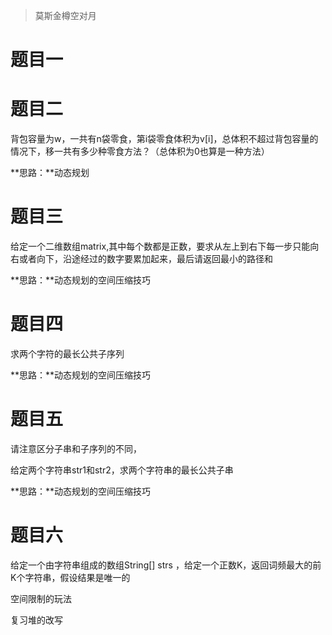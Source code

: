> 莫斯金樽空对月

# 题目一

# 题目二

背包容量为w，一共有n袋零食，第i袋零食体积为v[i]，总体积不超过背包容量的情况下，移一共有多少种零食方法？（总体积为0也算是一种方法）



**思路：**动态规划





# 题目三

给定一个二维数组matrix,其中每个数都是正数，要求从左上到右下每一步只能向右或者向下，沿途经过的数字要累加起来，最后请返回最小的路径和

**思路：**动态规划的空间压缩技巧





# 题目四

求两个字符的最长公共子序列

**思路：**动态规划的空间压缩技巧

# 题目五

请注意区分子串和子序列的不同，

给定两个字符串str1和str2，求两个字符串的最长公共子串



**思路：**动态规划的空间压缩技巧

# 题目六

给定一个由字符串组成的数组String[] strs ，给定一个正数K，返回词频最大的前K个字符串，假设结果是唯一的



空间限制的玩法



复习堆的改写











